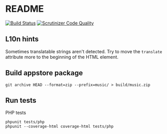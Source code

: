 # README

[![Build Status](https://secure.travis-ci.org/owncloud/music.png)](http://travis-ci.org/owncloud/music)
[![Scrutinizer Code Quality](https://scrutinizer-ci.com/g/owncloud/music/badges/quality-score.png?s=ddb9090619b6bcf0bf381e87011322dd2514c884)](https://scrutinizer-ci.com/g/owncloud/music/)


## L10n hints

Sometimes translatable strings aren't detected. Try to move the `translate` attribute
more to the beginning of the HTML element.

## Build appstore package

	git archive HEAD --format=zip --prefix=music/ > build/music.zip

## Run tests

PHP tests

	phpunit tests/php
	phpunit --coverage-html coverage-html tests/php

